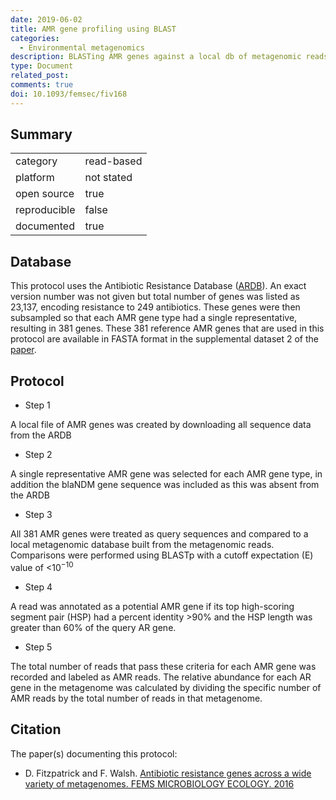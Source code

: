 ```yaml
---
date: 2019-06-02
title: AMR gene profiling using BLAST
categories:
  - Environmental metagenomics
description: BLASTing AMR genes against a local db of metagenomic reads
type: Document
related_post:
comments: true
doi: 10.1093/femsec/fiv168
---
```


## Summary

|||
|----|----|
|category|read-based|
|platform|not stated|
|open source|true|
|reproducible|false|
|documented|true|


## Database

This protocol uses the Antibiotic Resistance Database ([ARDB](https://ardb.cbcb.umd.edu/)). An exact version number was not given but total number of genes was listed as 23,137, encoding resistance to 249 antibiotics. These genes were then subsampled so that each AMR gene type had a single representative, resulting in 381 genes. These 381 reference AMR genes that are used in this protocol are available in FASTA format in the supplemental dataset 2 of the [paper](https://academic.oup.com/femsec/article/92/2/fiv168/2484737#82440962).


## Protocol

* Step 1

A local file of AMR genes was created by downloading all sequence data from the ARDB

* Step 2

A single representative AMR gene was selected for each AMR gene type, in addition the blaNDM gene sequence was included as this was absent from the ARDB

* Step 3

All 381 AMR genes were treated as query sequences and compared to a local metagenomic database built from the metagenomic reads. Comparisons were performed using BLASTp with a cutoff expectation (E) value of <10<sup>−10</sup>

* Step 4

A read was annotated as a potential AMR gene if its top high-scoring segment pair (HSP) had a percent identity >90% and the HSP length was greater than 60% of the query AR gene.

* Step 5

The total number of reads that pass these criteria for each AMR gene was recorded and labeled as AMR reads. The relative abundance for each AR gene in the metagenome was calculated by dividing the specific number of AMR reads by the total number of reads in that metagenome.


## Citation

The paper(s) documenting this protocol:

* D. Fitzpatrick and F. Walsh. [Antibiotic resistance genes across a wide variety of metagenomes. FEMS MICROBIOLOGY ECOLOGY. 2016](https://academic.oup.com/femsec/article/92/2/fiv168/2484737)
